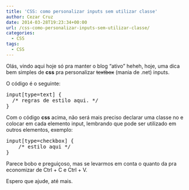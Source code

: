 ```yaml
---
title: 'CSS: como personalizar inputs sem utilizar classe'
author: Cezar Cruz
date: 2014-03-28T19:23:34+00:00
url: /css-como-personalizar-inputs-sem-utilizar-classe/
categories:
  - CSS
tags:
  - CSS
---
```

Olás, vindo aqui hoje só pra manter o blog &#8220;ativo&#8221; heheh, hoje, uma dica bem simples de **css** pra personalizar <del>textbox</del> (mania de .net) inputs.

O código é o seguinte:

<pre class="lang:css decode:true">input[type=text] {
  /* regras de estilo aqui. */
}</pre>

Com o código **css** acima, não será mais preciso declarar uma classe no e colocar em cada elemento input, lembrando que pode ser utilizado em outros elementos, exemplo:

<pre class="lang:css decode:true">input[type=checkbox] {
    /* estilo aqui */
}</pre>

Parece bobo e preguiçoso, mas se levarmos em conta o quanto da pra economizar de Ctrl + C e Ctrl + V.

Espero que ajude, até mais.